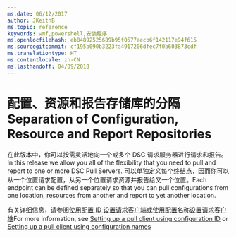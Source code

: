 ```yaml
---
ms.date: 06/12/2017
author: JKeithB
ms.topic: reference
keywords: wmf,powershell,安装程序
ms.openlocfilehash: eb84892525689b95f0577aecb6f142117e94f615
ms.sourcegitcommit: cf195b090b3223fa4917206dfec7f0b603873cdf
ms.translationtype: HT
ms.contentlocale: zh-CN
ms.lasthandoff: 04/09/2018
---
```

# <a name="separation-of-configuration-resource-and-report-repositories"></a><span data-ttu-id="74acf-102">配置、资源和报告存储库的分隔</span><span class="sxs-lookup"><span data-stu-id="74acf-102">Separation of Configuration, Resource and Report Repositories</span></span>

<span data-ttu-id="74acf-103">在此版本中，你可以按需灵活地向一个或多个 DSC 请求服务器进行请求和报告。</span><span class="sxs-lookup"><span data-stu-id="74acf-103">In this release we allow you all of the flexibility that you need to pull and report to one or more DSC Pull Servers.</span></span> <span data-ttu-id="74acf-104">可以单独定义每个终结点，因而你可以从一个位置请求配置，从另一个位置请求资源并报告给又一个位置。</span><span class="sxs-lookup"><span data-stu-id="74acf-104">Each endpoint can be defined separately so that you can pull configurations from one location, resources from another and report to yet another location.</span></span>

<span data-ttu-id="74acf-105">有关详细信息，请参阅[使用配置 ID 设置请求客户端](https://msdn.microsoft.com/powershell/dsc/pullclientconfigid)或[使用配置名称设置请求客户端](https://msdn.microsoft.com/powershell/dsc/pullclientconfignames)</span><span class="sxs-lookup"><span data-stu-id="74acf-105">For more information, see [Setting up a pull client using configuration ID](https://msdn.microsoft.com/powershell/dsc/pullclientconfigid) or [Setting up a pull client using configuration names](https://msdn.microsoft.com/powershell/dsc/pullclientconfignames)</span></span>